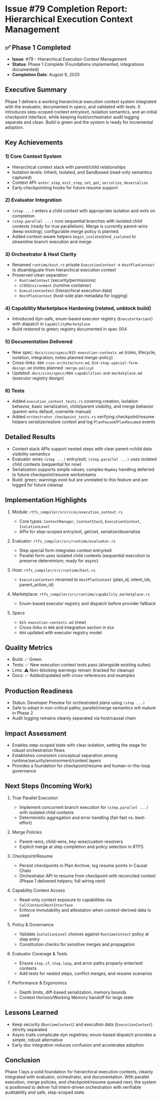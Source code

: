 # Issue #79 Completion Report: Hierarchical Execution Context Management

## ✅ Phase 1 Completed

- **Issue**: #79 - Hierarchical Execution Context Management
- **Status**: Phase 1 Complete (Foundations implemented, integrations documented)
- **Completion Date**: August 9, 2025

## Executive Summary

Phase 1 delivers a working hierarchical execution context system integrated with the evaluator, documented in specs, and validated with tests. It introduces step-scoped context entry/exit, isolation semantics, and an initial checkpoint interface, while keeping host/orchestrator audit logging separate and clean. Build is green and the system is ready for incremental adoption.

## Key Achievements

### 1) Core Context System
- Hierarchical context stack with parent/child relationships
- Isolation levels: Inherit, Isolated, and Sandboxed (read-only semantics captured)
- Context API: `enter_step`, `exit_step`, `set`, `get`, `serialize`, `deserialize`
- Early checkpointing hooks for future resume support

### 2) Evaluator Integration
- `(step ...)` enters a child context with appropriate isolation and exits on completion
- `(step.parallel ...)` runs sequential branches with isolated child contexts (ready for true parallelism). Merge is currently parent-wins (keep existing); configurable merge policy is planned.
- Added context-aware helpers `begin_isolated`/`end_isolated` to streamline branch execution and merge

### 3) Orchestrator & Host Clarity
- Renamed `runtime/host.rs` private `ExecutionContext` → `HostPlanContext` to disambiguate from hierarchical execution context
- Preserved clean separation:
  - `RuntimeContext` (security/permissions)
  - `CCOSEnvironment` (runtime container)
  - `ExecutionContext` (hierarchical execution data)
  - `HostPlanContext` (host-side plan metadata for logging)

### 4) Capability Marketplace Hardening (related, unblock build)
- Introduced dyn-safe, enum-based executor registry (`ExecutorVariant`) with dispatch in `CapabilityMarketplace`
- Build restored to green; registry documented in spec 004

### 5) Documentation Delivered
- New spec: `docs/ccos/specs/015-execution-contexts.md` (roles, lifecycle, isolation, integration; notes planned merge-policy)
- Cross-links: `000-ccos-architecture.md`, `014-step-special-form-design.md` (notes planned `:merge-policy`)
- Updated: `docs/ccos/specs/004-capabilities-and-marketplace.md` (executor registry design)

### 6) Tests
- Added `execution_context_tests.rs` covering creation, isolation behavior, basic serialization, child/parent visibility, and merge behavior (parent-wins default, overwrite manual)
- Added `orchestrator_checkpoint_tests.rs` verifying checkpoint/resume helpers serialize/restore context and log `PlanPaused`/`PlanResumed` events

## Detailed Results

- Context stack APIs support nested steps with clear parent→child data visibility semantics
- Evaluator wires `(step ...)` entry/exit; `(step.parallel ...)` uses isolated child contexts (sequential for now)
- Serialization supports simple values; complex `MapKey` handling deferred to future checkpoint/resume workstreams
- Build: green; warnings exist but are unrelated to this feature and are logged for future cleanup

## Implementation Highlights

1. Module: `rtfs_compiler/src/ccos/execution_context.rs`
   - Core types: `ContextManager`, `ContextStack`, `ExecutionContext`, `IsolationLevel`
   - APIs for step-scoped entry/exit, get/set, serialize/deserialize

2. Evaluator: `rtfs_compiler/src/runtime/evaluator.rs`
   - Step special form integrates context entry/exit
   - Parallel form uses isolated child contexts (sequential execution to preserve determinism; ready for async)

3. Host: `rtfs_compiler/src/runtime/host.rs`
   - `ExecutionContext` renamed to `HostPlanContext` (plan_id, intent_ids, parent_action_id)

4. Marketplace: `rtfs_compiler/src/runtime/capability_marketplace.rs`
   - Enum-based executor registry and dispatch before provider fallback

5. Specs
   - `015-execution-contexts.md` (new)
   - Cross-links in `000` and integration section in `014`
   - `004` updated with executor registry model

## Quality Metrics

- Build: ✅ Green
- Tests: ✅ New execution context tests pass (alongside existing suites)
- Lints: ⚠️ Non-blocking warnings remain (tracked for cleanup)
- Docs: ✅ Added/updated with cross-references and examples

## Production Readiness

- Status: Developer Preview for orchestrated plans using `(step ...)`
- Safe to adopt in non-critical paths; parallel/merge semantics will mature in Phase 2
- Audit logging remains cleanly separated via host/causal chain

## Impact Assessment

- Enables step-scoped state with clear isolation, setting the stage for robust orchestration flows
- Establishes consistent conceptual separation among runtime/security/environment/context layers
- Provides a foundation for checkpoint/resume and human-in-the-loop governance

## Next Steps (Incoming Work)

1. True Parallel Execution
   - Implement concurrent branch execution for `(step.parallel ...)` with isolated child contexts
   - Deterministic aggregation and error handling (fail-fast vs. best-effort)

2. Merge Policies
   - Parent-wins, child-wins, key-wise/custom resolvers
   - Explicit merge at step completion and policy selection in RTFS

3. Checkpoint/Resume
   - Persist checkpoints in Plan Archive; log resume points in Causal Chain
   - Orchestrator API to resume from checkpoint with reconciled context (Phase 1 delivered helpers; full wiring next)

4. Capability Context Access
   - Read-only context exposure to capabilities via `CallContext`/`HostInterface`
   - Enforce immutability and attestation when context-derived data is used

5. Policy & Governance
   - Validate `IsolationLevel` choices against `RuntimeContext` policy at step entry
   - Constitution checks for sensitive merges and propagation

6. Evaluator Coverage & Tests
   - Ensure `step.if`, `step.loop`, and error paths properly enter/exit contexts
   - Add tests for nested steps, conflict merges, and resume scenarios

7. Performance & Ergonomics
   - Depth limits, diff-based serialization, memory bounds
   - Context Horizon/Working Memory handoff for large state

## Lessons Learned

- Keep security (`RuntimeContext`) and execution data (`ExecutionContext`) strictly separated
- Async traits complicate dyn registries; enum-based dispatch provides a simple, robust alternative
- Early doc integration reduces confusion and accelerates adoption

## Conclusion

Phase 1 lays a solid foundation for hierarchical execution contexts, cleanly integrated with evaluator, orchestrator, and documentation. With parallel execution, merge policies, and checkpoint/resume queued next, the system is positioned to deliver full intent-driven orchestration with verifiable auditability and safe, step-scoped state.
